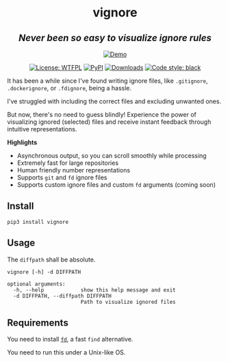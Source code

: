 <h1 align="center">vignore</h1>

<h2 align="center"><i>Never been so easy to visualize ignore rules</i></h2>

<p align="center">
<a href="https://asciinema.org/a/630043"><img alt="Demo" src="https://asciinema.org/a/630043.svg"></a>
</p>

<p align="center">
<a href="https://github.com/james4ever0/vignore/blob/master/LICENSE"><img alt="License: WTFPL" src="https://img.shields.io/badge/license-UNLICENSE-green.svg?style=flat"></a>
<a href="https://pypi.org/project/vignore/"><img alt="PyPI" src="https://img.shields.io/pypi/v/vignore"></a>
<a href="https://pepy.tech/project/vignore"><img alt="Downloads" src="https://static.pepy.tech/badge/vignore"></a>
<a href="https://github.com/james4ever0/vignore"><img alt="Code style: black" src="https://img.shields.io/badge/code%20style-black-000000.svg"></a>
</p>

It has been a while since I've found writing ignore files, like `.gitignore`, `.dockerignore`, or `.fdignore`, being a hassle.

I've struggled with including the correct files and excluding unwanted ones.

But now, there's no need to guess blindly! Experience the power of visualizing ignored (selected) files and receive instant feedback through intuitive representations.

**Highlights**
- Asynchronous output, so you can scroll smoothly while processing
- Extremely fast for large repositories
- Human friendly number representations
- Supports `git` and `fd` ignore files
- Supports custom ignore files and custom `fd` arguments (coming soon)

## Install

```
pip3 install vignore
```

## Usage

The `diffpath` shall be absolute.

```
vignore [-h] -d DIFFPATH

optional arguments:
  -h, --help            show this help message and exit
  -d DIFFPATH, --diffpath DIFFPATH
                        Path to visualize ignored files
```

## Requirements

You need to install [`fd`](https://github.com/sharkdp/fd), a fast `find` alternative.

You need to run this under a Unix-like OS.
